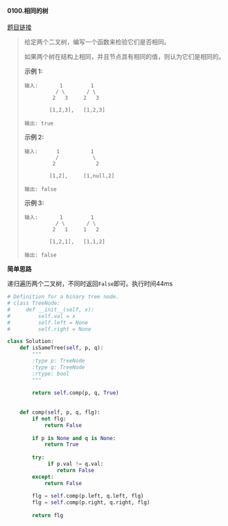 #### 0100.相同的树
[题目链接](https://leetcode-cn.com/problems/same-tree/)
> 给定两个二叉树，编写一个函数来检验它们是否相同。
>
> 如果两个树在结构上相同，并且节点具有相同的值，则认为它们是相同的。
>
> **示例 1:**
>
> ```
> 输入:       1         1
>           / \       / \
>          2   3     2   3
> 
>         [1,2,3],   [1,2,3]
> 
> 输出: true
> ```
>
> **示例 2:**
>
> ```
> 输入:      1          1
>           /           \
>          2             2
> 
>         [1,2],     [1,null,2]
> 
> 输出: false
> ```
>
> **示例 3:**
>
> ```
> 输入:       1         1
>           / \       / \
>          2   1     1   2
> 
>         [1,2,1],   [1,1,2]
> 
> 输出: false
> ```

**简单思路**

递归遍历两个二叉树，不同时返回```False```即可。执行时间44ms

```python
# Definition for a binary tree node.
# class TreeNode:
#     def __init__(self, x):
#         self.val = x
#         self.left = None
#         self.right = None

class Solution:
    def isSameTree(self, p, q):
        """
        :type p: TreeNode
        :type q: TreeNode
        :rtype: bool
        """
        
        return self.comp(p, q, True)
        
        
    def comp(self, p, q, flg):
        if not flg:
            return False
        
        if p is None and q is None:
            return True
        
        try:
             if p.val != q.val:
                return False
        except:
            return False
        
        flg = self.comp(p.left, q.left, flg)
        flg = self.comp(p.right, q.right, flg)
        
        return flg
```

